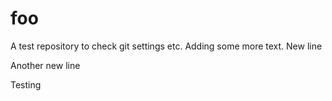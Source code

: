 # foo

A test repository to check git settings etc. Adding some more text.
New line


Another new line

Testing
